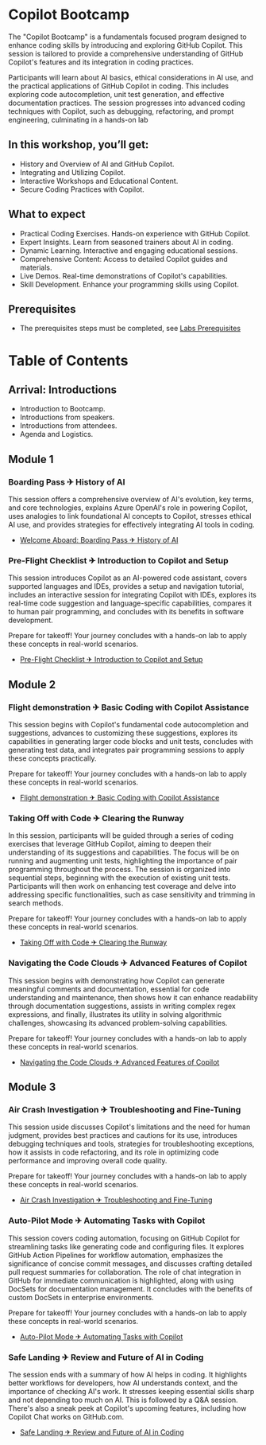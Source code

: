 # Copilot Bootcamp
The "Copilot Bootcamp" is a fundamentals focused program designed to enhance coding skills by introducing and exploring GitHub Copilot. This session is tailored to provide a comprehensive understanding of GitHub Copilot's features and its integration in coding practices.

Participants will learn about AI basics, ethical considerations in AI use, and the practical applications of GitHub Copilot in coding. This includes exploring code autocompletion, unit test generation, and effective documentation practices. The session progresses into advanced coding techniques with Copilot, such as debugging, refactoring, and prompt engineering, culminating in a hands-on lab

## In this workshop, you’ll get:
- History and Overview of AI and GitHub Copilot.
- Integrating and Utilizing Copilot.
- Interactive Workshops and Educational Content.
- Secure Coding Practices with Copilot.

## What to expect 
- Practical Coding Exercises. Hands-on experience with GitHub Copilot.
- Expert Insights. Learn from seasoned trainers about AI in coding.
- Dynamic Learning. Interactive and engaging educational sessions.
- Comprehensive Content: Access to detailed Copilot guides and materials.
- Live Demos. Real-time demonstrations of Copilot's capabilities.
- Skill Development. Enhance your programming skills using Copilot.

## Prerequisites
- The prerequisites steps must be completed, see [Labs Prerequisites](./Labs/Lab%201.1%20-%20Pre-Flight%20Checklist)

# Table of Contents

## Arrival: Introductions
- Introduction to Bootcamp.
- Introductions from speakers.
- Introductions from attendees.
- Agenda and Logistics.

## Module 1
### Boarding Pass ✈ History of AI
This session offers a comprehensive overview of AI's evolution, key terms, and core technologies, explains Azure OpenAI's role in powering Copilot, uses analogies to link foundational AI concepts to Copilot, stresses ethical AI use, and provides strategies for effectively integrating AI tools in coding.

- [Welcome Aboard: Boarding Pass ✈ History of AI](./Labs/Lab%201.2%20-%20Welcome%20Aboard)

### Pre-Flight Checklist ✈ Introduction to Copilot and Setup
This session introduces Copilot as an AI-powered code assistant, covers supported languages and IDEs, provides a setup and navigation tutorial, includes an interactive session for integrating Copilot with IDEs, explores its real-time code suggestion and language-specific capabilities, compares it to human pair programming, and concludes with its benefits in software development.

Prepare for takeoff! Your journey concludes with a hands-on lab to apply these concepts in real-world scenarios.
- [Pre-Flight Checklist ✈ Introduction to Copilot and Setup](./Labs/Lab%201.1%20-%20Pre-Flight%20Checklist)

## Module 2
### Flight demonstration ✈ Basic Coding with Copilot Assistance
This session begins with Copilot's fundamental code autocompletion and suggestions, advances to customizing these suggestions, explores its capabilities in generating larger code blocks and unit tests, concludes with generating test data, and integrates pair programming sessions to apply these concepts practically.

Prepare for takeoff! Your journey concludes with a hands-on lab to apply these concepts in real-world scenarios.
- [Flight demonstration ✈ Basic Coding with Copilot Assistance](./Labs/Lab%202.1%20-%20Flight%20demonstration)

### Taking Off with Code ✈ Clearing the Runway
In this session, participants will be guided through a series of coding exercises that leverage GitHub Copilot, aiming to deepen their understanding of its suggestions and capabilities. The focus will be on running and augmenting unit tests, highlighting the importance of pair programming throughout the process. The session is organized into sequential steps, beginning with the execution of existing unit tests. Participants will then work on enhancing test coverage and delve into addressing specific functionalities, such as case sensitivity and trimming in search methods.

Prepare for takeoff! Your journey concludes with a hands-on lab to apply these concepts in real-world scenarios.
- [Taking Off with Code ✈ Clearing the Runway](./Labs/Lab%202.2%20-%20Taking%20Off%20with%20Code)

### Navigating the Code Clouds ✈ Advanced Features of Copilot
This session begins with demonstrating how Copilot can generate meaningful comments and documentation, essential for code understanding and maintenance, then shows how it can enhance readability through documentation suggestions, assists in writing complex regex expressions, and finally, illustrates its utility in solving algorithmic challenges, showcasing its advanced problem-solving capabilities.

Prepare for takeoff! Your journey concludes with a hands-on lab to apply these concepts in real-world scenarios.
- [Navigating the Code Clouds ✈ Advanced Features of Copilot](./Labs/Lab%202.3%20-%20Navigating%20the%20Code%20Clouds)

## Module 3
### Air Crash Investigation ✈ Troubleshooting and Fine-Tuning
This session uside discusses Copilot's limitations and the need for human judgment, provides best practices and cautions for its use, introduces debugging techniques and tools, strategies for troubleshooting exceptions, how it assists in code refactoring, and its role in optimizing code performance and improving overall code quality.

Prepare for takeoff! Your journey concludes with a hands-on lab to apply these concepts in real-world scenarios.
- [Air Crash Investigation ✈ Troubleshooting and Fine-Tuning](./Labs/Lab%203.1%20-%20Air%20Crash%20Investigation)

### Auto-Pilot Mode ✈ Automating Tasks with Copilot
This session covers coding automation, focusing on GitHub Copilot for streamlining tasks like generating code and configuring files. It explores GitHub Action Pipelines for workflow automation, emphasizes the significance of concise commit messages, and discusses crafting detailed pull request summaries for collaboration. The role of chat integration in GitHub for immediate communication is highlighted, along with using DocSets for documentation management. It concludes with the benefits of custom DocSets in enterprise environments.

Prepare for takeoff! Your journey concludes with a hands-on lab to apply these concepts in real-world scenarios.
- [Auto-Pilot Mode ✈ Automating Tasks with Copilot](./Labs/Lab%203.2%20-%20Auto-Pilot%20Mode)

### Safe Landing ✈ Review and Future of AI in Coding
The session ends with a summary of how AI helps in coding. It highlights better workflows for developers, how AI understands context, and the importance of checking AI's work. It stresses keeping essential skills sharp and not depending too much on AI. This is followed by a Q&A session. There's also a sneak peek at Copilot's upcoming features, including how Copilot Chat works on GitHub.com.

- [Safe Landing ✈ Review and Future of AI in Coding](./Labs/Lab%203.3%20-%20Safe%20Landing)
